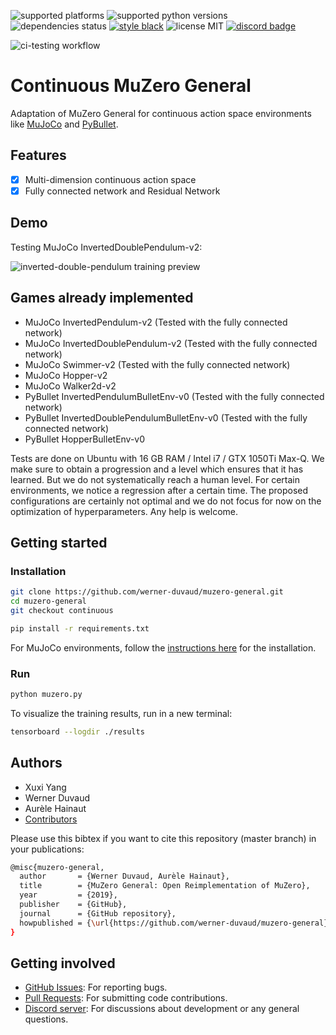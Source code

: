 ![supported platforms](https://img.shields.io/badge/platform-Linux%20%7C%20Mac%20%7C%20Windows%20(soon)-929292)
![supported python versions](https://img.shields.io/badge/python-%3E%3D%203.6-306998)
![dependencies status](https://img.shields.io/badge/dependencies-up%20to%20date-brightgreen)
[![style black](https://img.shields.io/badge/code%20style-black-000000.svg)](https://github.com/psf/black)
![license MIT](https://img.shields.io/badge/licence-MIT-green)
[![discord badge](https://img.shields.io/badge/discord-join-6E60EF)](https://discord.gg/GB2vwsF)

![ci-testing workflow](https://github.com/werner-duvaud/muzero-general/workflows/CI%20testing%20continuous/badge.svg)

# Continuous MuZero General

Adaptation of MuZero General for continuous action space environments like [MuJoCo](https://github.com/openai/mujoco-py) and [PyBullet](https://github.com/bulletphysics/bullet3/tree/master/examples/pybullet).

## Features

* [x] Multi-dimension continuous action space
* [x] Fully connected network and Residual Network

## Demo

Testing MuJoCo InvertedDoublePendulum-v2:

![inverted-double-pendulum training preview](https://github.com/werner-duvaud/muzero-general/blob/continuous/docs/mujoco-inverted-double-pendulum-training-preview.png)

## Games already implemented

* MuJoCo InvertedPendulum-v2      (Tested with the fully connected network)
* MuJoCo InvertedDoublePendulum-v2      (Tested with the fully connected network)
* MuJoCo Swimmer-v2      (Tested with the fully connected network)
* MuJoCo Hopper-v2
* MuJoCo Walker2d-v2
* PyBullet InvertedPendulumBulletEnv-v0     (Tested with the fully connected network)
* PyBullet InvertedDoublePendulumBulletEnv-v0     (Tested with the fully connected network)
* PyBullet HopperBulletEnv-v0


Tests are done on Ubuntu with 16 GB RAM / Intel i7 / GTX 1050Ti Max-Q. We make sure to obtain a progression and a level which ensures that it has learned. But we do not systematically reach a human level. For certain environments, we notice a regression after a certain time. The proposed configurations are certainly not optimal and we do not focus for now on the optimization of hyperparameters. Any help is welcome.

## Getting started
### Installation

```bash
git clone https://github.com/werner-duvaud/muzero-general.git
cd muzero-general
git checkout continuous

pip install -r requirements.txt
```

For MuJoCo environments, follow the [instructions here](https://github.com/openai/mujoco-py#install-and-use-mujoco-py) for the installation.

### Run

```bash
python muzero.py
```
To visualize the training results, run in a new terminal:
```bash
tensorboard --logdir ./results
```

## Authors

* Xuxi Yang
* Werner Duvaud
* Aurèle Hainaut
* [Contributors](https://github.com/werner-duvaud/muzero-general/graphs/contributors)

Please use this bibtex if you want to cite this repository (master branch) in your publications:
```bash
@misc{muzero-general,
  author       = {Werner Duvaud, Aurèle Hainaut},
  title        = {MuZero General: Open Reimplementation of MuZero},
  year         = {2019},
  publisher    = {GitHub},
  journal      = {GitHub repository},
  howpublished = {\url{https://github.com/werner-duvaud/muzero-general}},
}
```

## Getting involved

* [GitHub Issues](https://github.com/werner-duvaud/muzero-general/issues): For reporting bugs.
* [Pull Requests](https://github.com/werner-duvaud/muzero-general/pulls): For submitting code contributions.
* [Discord server](https://discord.gg/GB2vwsF): For discussions about development or any general questions.
